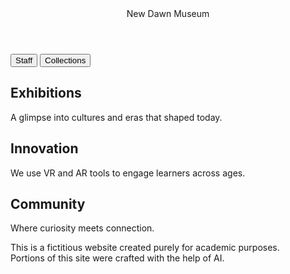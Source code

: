 <!DOCTYPE html>
<html lang="en">
<head>
  <meta charset="UTF-8">
  <meta name="robots" content="noindex, nofollow">
  <title>New Dawn Museum</title>
  <link rel="stylesheet" href="css/style.css">
</head>
<body style="background-image: url('images/Museum1.JPG'); background-size: cover; background-position: center;">
  <header class="top-banner">New Dawn Museum</header>

  <nav class="navigation">
    <button onclick="location.href='html/staff.html'">Staff</button>
    <button onclick="location.href='html/collections.html'">Collections</button>
  </nav>

  <main class="three-columns">
    <section>
      <h2>Exhibitions</h2>
      <p>A glimpse into cultures and eras that shaped today.</p>
    </section>
    <section>
      <h2>Innovation</h2>
      <p>We use VR and AR tools to engage learners across ages.</p>
    </section>
    <section>
      <h2>Community</h2>
      <p>Where curiosity meets connection.</p>
    </section>
  </main>

  <footer class="bottom-banner">
    This is a fictitious website created purely for academic purposes.<br>
    Portions of this site were crafted with the help of AI.
  </footer>
</body>
</html>

